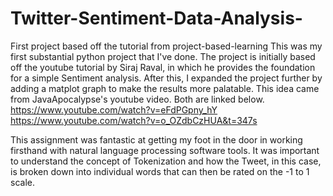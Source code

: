 # Twitter-Sentiment-Data-Analysis-
First project based off the tutorial from project-based-learning 
This was my first substantial python project that I've done. 
The project is initially based off the youtube tutorial by Siraj Raval, in which he provides the foundation for a simple Sentiment analysis.
After this, I expanded the project further by adding a matplot graph to make the results more palatable. This idea came from
JavaApocalypse's youtube video. Both are linked below.
https://www.youtube.com/watch?v=eFdPGpny_hY
https://www.youtube.com/watch?v=o_OZdbCzHUA&t=347s

This assignment was fantastic at getting my foot in the door in working firsthand with natural language processing software tools.
It was important to understand the concept of Tokenization and how the Tweet, in this case, is broken down into individual words
that can then be rated on the -1 to 1 scale. 
